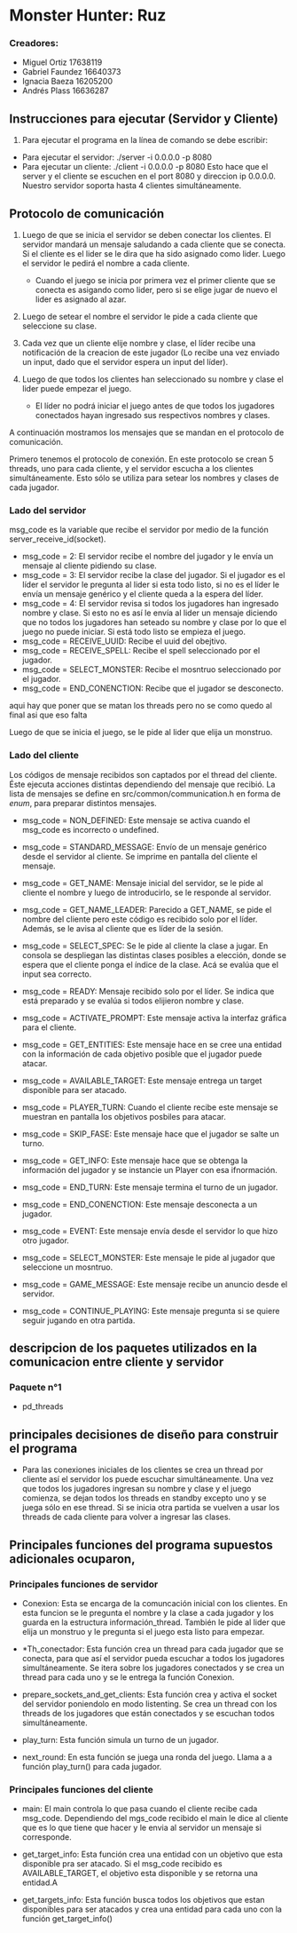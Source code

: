 
# Monster Hunter: Ruz


### Creadores:
 - Miguel Ortiz 17638119
 - Gabriel Faundez 16640373
 - Ignacia Baeza 16205200
 - Andrés Plass 16636287

## Instrucciones para ejecutar (Servidor y Cliente)
1) Para ejecutar el programa en la línea de comando se debe escribir: 
 - Para ejecutar el servidor: ./server -i 0.0.0.0 -p 8080
 - Para ejecutar un cliente: ./client -i 0.0.0.0 -p 8080
Esto hace que el server y el cliente se escuchen en el port 8080 y direccion ip 0.0.0.0. Nuestro servidor soporta hasta 4 clientes simultáneamente.


## Protocolo de comunicación
1) Luego de que se inicia el servidor se deben conectar los clientes. El servidor mandará un mensaje saludando a cada cliente que se conecta. Si el cliente es el lider se le dira que ha sido asignado como lider. Luego el servidor le pedirá el nombre a cada cliente.
    - Cuando el juego se inicia por primera vez el primer cliente que se conecta es asigando como lider, pero si se elige jugar de nuevo el lider es asignado al azar.

2) Luego de setear el nombre el servidor le pide a cada cliente que seleccione su clase.
3) Cada vez que un cliente elije nombre y clase, el líder recibe una notificación de la creacion de este jugador (Lo recibe una vez enviado un input, dado que el servidor espera un input del líder).
4) Luego de que todos los clientes han seleccionado su nombre y clase el lider puede empezar el juego.
    - El líder no podrá iniciar el juego antes de que todos los jugadores conectados hayan ingresado sus respectivos nombres y clases.

A continuación mostramos los mensajes que se mandan en el protocolo de comunicación.

Primero tenemos el protocolo de conexión. En este protocolo se crean 5 threads, uno para cada cliente, y el servidor escucha a los clientes simultáneamente. Esto sólo se utiliza para setear los nombres y clases de cada jugador.

### Lado del servidor
msg_code es la variable que recibe el servidor por medio de la función server_receive_id(socket).
- msg_code = 2: El servidor recibe el nombre del jugador y le envía un mensaje al cliente pidiendo su clase.
- msg_code = 3: El servidor recibe la clase del jugador. Si el jugador es el líder el servidor le pregunta al lider si esta todo listo, si no es el líder le envía un mensaje genérico y el cliente queda a la espera del líder.
- msg_code = 4: El servidor revisa si todos los jugadores han ingresado nombre y clase. Si esto no es así le envía al lider un mensaje diciendo que no todos los jugadores han seteado su nombre y clase por lo que el juego no puede iniciar. Si está todo listo se empieza el juego. 
- msg_code = RECEIVE_UUID: Recibe el uuid del obejtivo.
- msg_code = RECEIVE_SPELL: Recibe el spell seleccionado por el jugador.
- msg_code = SELECT_MONSTER: Recibe el mosntruo seleccionado por el jugador.
- msg_code = END_CONENCTION: Recibe que el jugador se desconecto.

aqui hay que poner que se matan los threads pero no se como quedo al final asi que eso falta

Luego de que se inicia el juego, se le pide al lider que elija un monstruo.

### Lado del cliente

Los códigos de mensaje recibidos son captados por el thread del cliente. Éste ejecuta acciones distintas dependiendo del mensaje que recibió. La lista de mensajes se define en src/common/communication.h en forma de *enum*, para preparar distintos mensajes.

- msg_code = NON_DEFINED: Este mensaje se activa cuando el msg_code es incorrecto o undefined.

- msg_code = STANDARD_MESSAGE: Envío de un mensaje genérico desde el servidor al cliente. Se imprime en pantalla del cliente el mensaje.

- msg_code = GET_NAME: Mensaje inicial del servidor, se le pide al cliente el nombre y luego de introducirlo, se le responde al servidor.

- msg_code = GET_NAME_LEADER: Parecido a GET_NAME, se pide el nombre del cliente pero este código es recibido solo por el líder. Además, se le avisa al cliente que es líder de la sesión.

- msg_code = SELECT_SPEC: Se le pide al cliente la clase a jugar. En consola se despliegan las distintas clases posibles a elección, donde se espera que el cliente ponga el índice de la clase. Acá se evalúa que el input sea correcto.

- msg_code = READY: Mensaje recibido solo por el líder. Se indica que está preparado y se evalúa si todos elijieron nombre y clase.

- msg_code = ACTIVATE_PROMPT: Este mensaje activa la interfaz gráfica para el cliente.

- msg_code = GET_ENTITIES: Este mensaje hace en se cree una entidad con la información de cada objetivo posible que el jugador puede atacar.

- msg_code = AVAILABLE_TARGET: Este mensaje entrega un target disponible para ser atacado.

- msg_code = PLAYER_TURN: Cuando el cliente recibe este mensaje se muestran en pantalla los objetivos posbiles para atacar.

- msg_code = SKIP_FASE: Este mensaje hace que el jugador se salte un turno.

- msg_code = GET_INFO: Este mensaje hace que se obtenga la información del jugador y se instancie un Player con esa ifnormación.

- msg_code = END_TURN: Este mensaje termina el turno de un jugador.

- msg_code = END_CONENCTION: Este mensaje desconecta a un jugador.

- msg_code = EVENT: Este mensaje envía desde el servidor lo que hizo otro jugador.

- msg_code = SELECT_MONSTER: Este mensaje le pide al jugador que seleccione un mosntruo.

- msg_code = GAME_MESSAGE: Este mensaje recibe un anuncio desde el servidor.

- msg_code = CONTINUE_PLAYING: Este mensaje pregunta si se quiere seguir jugando en otra partida.

## descripcion de los paquetes utilizados en la comunicacion entre cliente y servidor
### Paquete n°1
- pd_threads

## principales decisiones de diseño para construir el programa
- Para las conexiones iniciales de los clientes se crea un thread por cliente así el servidor los puede escuchar simultáneamente. Una vez que todos los jugadores ingresan su nombre y clase y el juego comienza, se dejan todos los threads en standby excepto uno y se juega sólo en ese thread. Si se inicia otra partida se vuelven a usar los threads de cada cliente para volver a ingresar las clases.



## Principales funciones del programa supuestos adicionales ocuparon,
### Principales funciones de servidor
- Conexion: Esta se encarga de la comuncación inicial con los clientes. En esta funcion se le pregunta el nombre y la clase a cada jugador y los guarda en la estructura información_thread. También le pide al lider que elija un monstruo y le pregunta si el juego esta listo para empezar.

- *Th_conectador: Esta función crea un thread para cada jugador que se conecta, para que así el servidor pueda escuchar a todos los jugadores simultáneamente. Se itera sobre los jugadores conectados y se crea un thread para cada uno y se le entrega la función Conexion.

- prepare_sockets_and_get_clients: Esta función crea y activa el socket del servidor poniendolo en modo listenting. Se crea un thread con los threads de los jugadores que están conectados y se escuchan todos simultáneamente.

- play_turn: Esta función simula un turno de un jugador.

- next_round: En esta función se juega una ronda del juego. Llama a a función play_turn() para cada jugador.




### Principales funciones del cliente
- main: El main controla lo que pasa cuando el cliente recibe cada msg_code. Dependiendo del mgs_code recibido el main le dice al cliente que es lo que tiene que hacer y le envia al servidor un mensaje si corresponde.

- get_target_info: Esta función crea una entidad con un objetivo que esta disponible pra ser atacado. Si el msg_code recibido es AVAILABLE_TARGET, el objetivo esta disponible y se retorna una entidad.A

- get_targets_info: Esta función busca todos los objetivos que estan disponibles para ser atacados y crea una entidad para cada uno con la función get_target_info()
